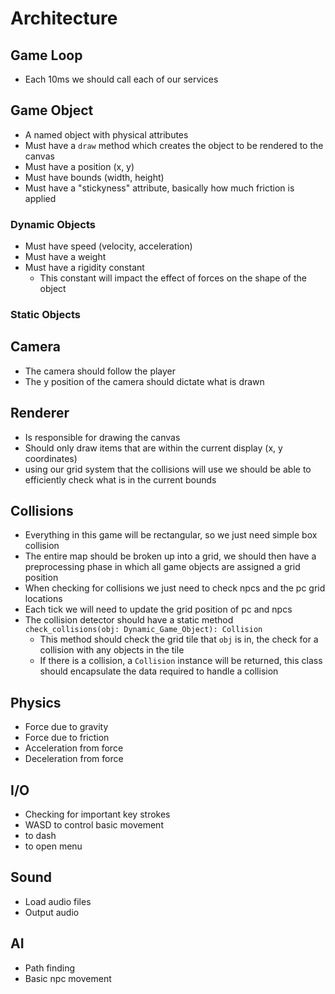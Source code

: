 # Architecture

## Game Loop

- Each 10ms we should call each of our services

## Game Object

- A named object with physical attributes
- Must have a `draw` method which creates the object to be rendered to the canvas
- Must have a position (x, y)
- Must have bounds (width, height)
- Must have a "stickyness" attribute, basically how much friction is applied

### Dynamic Objects

- Must have speed (velocity, acceleration)
- Must have a weight
- Must have a rigidity constant
  - This constant will impact the effect of forces on the shape of the object

### Static Objects

## Camera

- The camera should follow the player
- The y position of the camera should dictate what is drawn

## Renderer

- Is responsible for drawing the canvas
- Should only draw items that are within the current display (x, y coordinates)
- using our grid system that the collisions will use we should be able to efficiently
  check what is in the current bounds

## Collisions

- Everything in this game will be rectangular, so we just need simple box collision
- The entire map should be broken up into a grid, we should then have a preprocessing phase
  in which all game objects are assigned a grid position
- When checking for collisions we just need to check npcs and the pc grid locations
- Each tick we will need to update the grid position of pc and npcs
- The collision detector should have a static method `check_collisions(obj: Dynamic_Game_Object): Collision`
  - This method should check the grid tile that `obj` is in, the check for a collision with any objects in the
    tile
  - If there is a collision, a `Collision` instance will be returned, this class should encapsulate the data
    required to handle a collision

## Physics

- Force due to gravity
- Force due to friction
- Acceleration from force
- Deceleration from force

## I/O

- Checking for important key strokes
- WASD to control basic movement
- <Space> to dash
- <Esc> to open menu

## Sound

- Load audio files
- Output audio

## AI

- Path finding
- Basic npc movement

